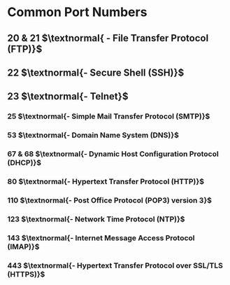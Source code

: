 # Common Port Numbers
## 20 & 21 $\textnormal{ - File Transfer Protocol (FTP)}$

## 22 $\textnormal{- Secure Shell (SSH)}$

## 23 $\textnormal{- Telnet}$

### 25 $\textnormal{- Simple Mail Transfer Protocol (SMTP)}$

### 53 $\textnormal{- Domain Name System (DNS)}$

### 67 & 68 $\textnormal{- Dynamic Host Configuration Protocol (DHCP)}$

### 80 $\textnormal{- Hypertext Transfer Protocol (HTTP)}$

### 110 $\textnormal{- Post Office Protocol (POP3) version 3}$

### 123 $\textnormal{- Network Time Protocol (NTP)}$

### 143 $\textnormal{- Internet Message Access Protocol (IMAP)}$

### 443 $\textnormal{- Hypertext Transfer Protocol over SSL/TLS (HTTPS)}$

